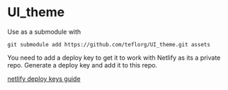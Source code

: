 # UI_theme

Use as a submodule with

`git submodule add https://github.com/teflorg/UI_theme.git assets`

You need to add a deploy key to get it to work with Netlify as its a private repo. Generate a deploy key and add it to this repo.

[netlify deploy keys guide](https://docs.netlify.com/git/repo-permissions-linking/#deploy-keys)